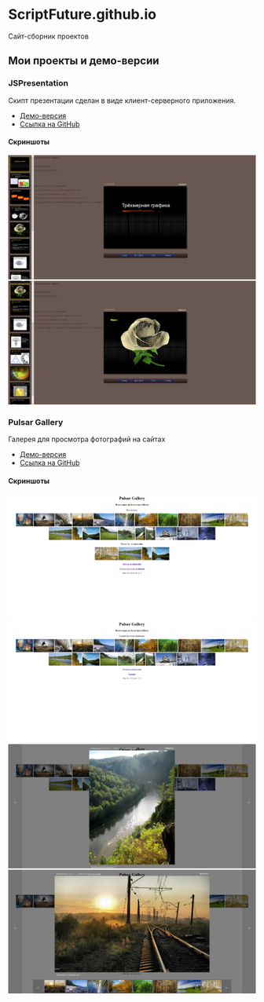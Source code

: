 # ScriptFuture.github.io
Сайт-сборник проектов


Мои проекты и демо-версии
-----------------------------------

### JSPresentation

Скипт презентации сделан в виде клиент-серверного приложения.

* [Демо-версия](./demo/jspresentation/)
* [Ссылка на GitHub](https://github.com/scriptfuture/jspresentation)


#### Скриншоты

![Скриншот 1](./screenshots/jspresentation/jspr-0.png)
![Скриншот 2](./screenshots/jspresentation/jspr-1.png)


### Pulsar Gallery

Галерея для просмотра фотографий на сайтах

* [Демо-версия](./demo/pulsargallery/examples/index.html)
* [Ссылка на GitHub](https://github.com/scriptfuture/pulsargallery)


#### Скриншоты

![Скриншот 1](./screenshots/pulsargallery/pg-0.png)
![Скриншот 2](./screenshots/pulsargallery/pg-1.png)
![Скриншот 3](./screenshots/pulsargallery/pg-2.png)
![Скриншот 4](./screenshots/pulsargallery/pg-3.png)